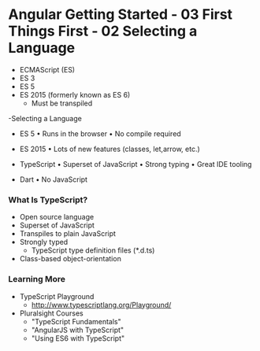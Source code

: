 # Angular Getting Started - 03 First Things First - 02 Selecting a Language

- ECMAScript (ES)
- ES 3
- ES 5
- ES 2015 (formerly known as ES 6)
	- Must be transpiled

-Selecting a Language

- ES 5
• Runs in the browser
• No compile required

- ES 2015
• Lots of new features
(classes, let,arrow, etc.)

- TypeScript
• Superset of JavaScript
• Strong typing
• Great IDE tooling

- Dart
• No JavaScript

### What Is TypeScript?

- Open source language
- Superset of JavaScript
- Transpiles to plain JavaScript
- Strongly typed
	- TypeScript type definition files (*.d.ts)
- Class-based object-orientation

### Learning More

- TypeScript Playground
	- http://www.typescriptlang.org/Playground/
- Pluralsight Courses
	- "TypeScript Fundamentals"
	- "AngularJS with TypeScript"
	- "Using ES6 with TypeScript"